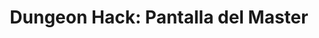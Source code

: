 ---
collection: rolLudoteca
title: 'Dungeon Hack: Pantalla del Master'
image: pantalla_dh.jpeg
editorial: 'Yipi-Ka-Yei'
editorial_ref:
isbn:
type: 'Herramienta'
web:
format: 'Pantalla de Máster'
system: 'Dungeon Hack (OSR)'
created_at: '2021-01-13T13:25:55+00:00'
---